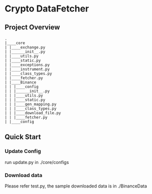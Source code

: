# Crypto DataFetcher


## Project Overview

```
.
|____core
| |____exchange.py
| |______init__.py
| |____utils.py
| |____static.py
| |____exceptions.py
| |____instrument.py
| |____class_types.py
| |____fetcher.py
| |____Binance
| | |____config
| | |______init__.py
| | |____utils.py
| | |____static.py
| | |____gen_mapping.py
| | |____class_types.py
| | |____download_file.py
| | |____fetcher.py
| |____config
```


## Quick Start

### Update Config

run update.py in ./core/configs

### Download data

Please refer test.py, the sample downloaded data is in ./BinanceData
